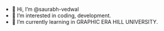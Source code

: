 - 👋 Hi, I’m @saurabh-vedwal
- 👀 I’m interested in coding, development.
- 🌱 I’m currently learning in GRAPHIC ERA HILL UNIVERSITY.

